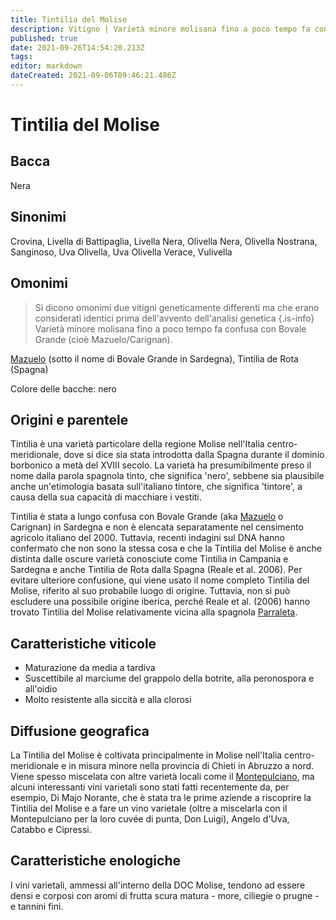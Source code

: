 ```yaml
---
title: Tintilia del Molise
description: Vitigno | Varietà minore molisana fino a poco tempo fa confusa con Bovale Grande (cioè Mazuelo/Carignan)
published: true
date: 2021-09-26T14:54:20.213Z
tags: 
editor: markdown
dateCreated: 2021-09-06T09:46:21.486Z
---
```


# Tintilia del Molise

## Bacca
Nera

## Sinonimi
 Crovina, Livella di Battipaglia, Livella Nera, Olivella Nera, Olivella Nostrana, Sanginoso, Uva Olivella, Uva Olivella Verace, Vulivella

## Omonimi
> Si dicono omonimi due vitigni geneticamente differenti ma che erano considerati identici prima dell'avvento dell'analisi genetica
{.is-info}
Varietà minore molisana fino a poco tempo fa confusa con Bovale Grande (cioè Mazuelo/Carignan).

[Mazuelo](/vitigni/Spagna/bacca-nera/mazuelo) (sotto il nome di Bovale Grande in Sardegna), Tintilia de Rota (Spagna)

Colore delle bacche: nero

## Origini e parentele

Tintilia è una varietà particolare della regione Molise nell'Italia centro-meridionale, dove si dice sia stata introdotta dalla Spagna durante il dominio borbonico a metà del XVIII secolo. La varietà ha presumibilmente preso il nome dalla parola spagnola tinto, che significa 'nero', sebbene sia plausibile anche un'etimologia basata sull'italiano tintore, che significa 'tintore', a causa della sua capacità di macchiare i vestiti.

Tintilia è stata a lungo confusa con Bovale Grande (aka [Mazuelo](/vitigni/Spagna/bacca-nera/mazuelo) o Carignan) in Sardegna e non è elencata separatamente nel censimento agricolo italiano del 2000. Tuttavia, recenti indagini sul DNA hanno confermato che non sono la stessa cosa e che la Tintilia del Molise è anche distinta dalle oscure varietà conosciute come Tintilia in Campania e Sardegna e anche Tintilia de Rota dalla Spagna (Reale et al. 2006). Per evitare ulteriore confusione, qui viene usato il nome completo Tintilia del Molise, riferito al suo probabile luogo di origine. Tuttavia, non si può escludere una possibile origine iberica, perché Reale et al. (2006) hanno trovato Tintilia del Molise relativamente vicina alla spagnola [Parraleta](/vitigni/bacca-nera/parraleta).

## Caratteristiche viticole

- Maturazione da media a tardiva
- Suscettibile al marciume del grappolo della botrite, alla peronospora e all'oidio
- Molto resistente alla siccità e alla clorosi

## Diffusione geografica

La Tintilia del Molise è coltivata principalmente in Molise nell'Italia centro-meridionale e in misura minore nella provincia di Chieti in Abruzzo a nord. Viene spesso miscelata con altre varietà locali come il [Montepulciano](/vitigni/Italia/montepulciano), ma alcuni interessanti vini varietali sono stati fatti recentemente da, per esempio, Di Majo Norante, che è stata tra le prime aziende a riscoprire la Tintilia del Molise e a fare un vino varietale (oltre a miscelarla con il Montepulciano per la loro cuvée di punta, Don Luigi), Angelo d'Uva, Catabbo e Cipressi. 

## Caratteristiche enologiche
I vini varietali, ammessi all'interno della DOC Molise, tendono ad essere densi e corposi con aromi di frutta scura matura - more, ciliegie o prugne - e tannini fini.

